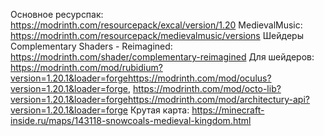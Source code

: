 Основное ресурспак: https://modrinth.com/resourcepack/excal/version/1.20
MedievalMusic: https://modrinth.com/resourcepack/medievalmusic/versions
Шейдеры Complementary Shaders - Reimagined: https://modrinth.com/shader/complementary-reimagined
Для шейдеров: https://modrinth.com/mod/rubidium?version=1.20.1&loader=forgehttps://modrinth.com/mod/oculus?version=1.20.1&loader=forge, https://modrinth.com/mod/octo-lib?version=1.20.1&loader=forgehttps://modrinth.com/mod/architectury-api?version=1.20.1&loader=forge
Крутая карта: https://minecraft-inside.ru/maps/143118-snowcoals-medieval-kingdom.html
